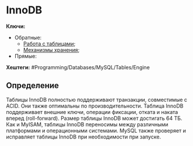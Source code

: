 
# InnoDB

**Ключи:**
- Обратные:
	- [Работа с таблицами](mysql-table-management);
	- [Механизмы хранения](mysql-storage-engine);
- Прямые:

**Хештеги:** #Programming/Databases/MySQL/Tables/Engine


## Определение

Таблицы InnoDB полностью поддерживают транзакции, совместимые с ACID. Они также оптимальны по производительности. Таблица InnoDB поддерживает внешние ключи, операции фиксации, отката и наката вперед (roll-forward). Размер таблицы InnoDB может достигать 64 ТБ. Как и MyISAM, таблицы InnoDB переносимы между различными платформами и операционными системами. MySQL также проверяет и исправляет таблицы InnoDB при необходимости при запуске.
